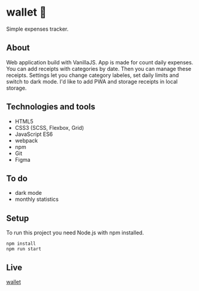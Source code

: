 # wallet :money_with_wings:
Simple expenses tracker.

## About
Web application build with VanillaJS. 
App is made for count daily expenses. You can add receipts with categories by date. Then you can manage these receipts.
Settings let you change category labeles, set daily limits and switch to dark mode.
I'd like to add PWA and storage receipts in local storage.

## Technologies and tools
- HTML5
- CSS3 (SCSS, Flexbox, Grid)
- JavaScript ES6
- webpack
- npm
- Git
- Figma

## To do
- dark mode
- monthly statistics

## Setup
To run this project you need Node.js with npm installed.
```
npm install
npm run start
```

## Live
[wallet](https://karolryska.github.io/wallet/)

